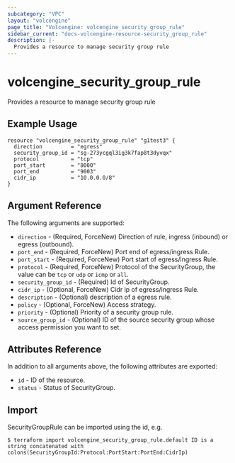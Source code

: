 ```yaml
---
subcategory: "VPC"
layout: "volcengine"
page_title: "Volcengine: volcengine_security_group_rule"
sidebar_current: "docs-volcengine-resource-security_group_rule"
description: |-
  Provides a resource to manage security group rule
---
```

# volcengine_security_group_rule
Provides a resource to manage security group rule
## Example Usage
```hcl
resource "volcengine_security_group_rule" "g1test3" {
  direction         = "egress"
  security_group_id = "sg-273ycgql3ig3k7fap8t3dyvqx"
  protocol          = "tcp"
  port_start        = "8000"
  port_end          = "9003"
  cidr_ip           = "10.0.0.0/8"
}
```
## Argument Reference
The following arguments are supported:
* `direction` - (Required, ForceNew) Direction of rule, ingress (inbound) or egress (outbound).
* `port_end` - (Required, ForceNew) Port end of egress/ingress Rule.
* `port_start` - (Required, ForceNew) Port start of egress/ingress Rule.
* `protocol` - (Required, ForceNew) Protocol of the SecurityGroup, the value can be `tcp` or `udp` or `icmp` or `all`.
* `security_group_id` - (Required) Id of SecurityGroup.
* `cidr_ip` - (Optional, ForceNew) Cidr ip of egress/ingress Rule.
* `description` - (Optional) description of a egress rule.
* `policy` - (Optional, ForceNew) Access strategy.
* `priority` - (Optional) Priority of a security group rule.
* `source_group_id` - (Optional) ID of the source security group whose access permission you want to set.

## Attributes Reference
In addition to all arguments above, the following attributes are exported:
* `id` - ID of the resource.
* `status` - Status of SecurityGroup.


## Import
SecurityGroupRule can be imported using the id, e.g.
```
$ terraform import volcengine_security_group_rule.default ID is a string concatenated with colons(SecurityGroupId:Protocol:PortStart:PortEnd:CidrIp)
```

